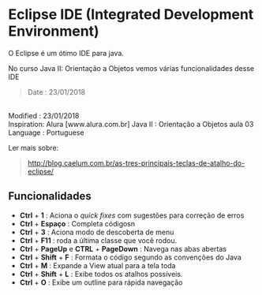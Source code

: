 # Eclipse IDE (Integrated Development Environment)

O Eclipse é um ótimo IDE para java.

No curso Java II: Orientação a Objetos vemos várias funcionalidades desse IDE
>Date : 23/01/2018
<br>
Modified : 23/01/2018
<br>
Inspiration: Alura [www.alura.com.br] Java II : Orientação a Objetos aula 03
<br>
Language : Portuguese

Ler mais sobre:
>http://blog.caelum.com.br/as-tres-principais-teclas-de-atalho-do-eclipse/

## Funcionalidades

* __Ctrl__ + __1__ : Aciona o *quick fixes* com sugestões para correção de erros
* __Ctrl__ + __Espaço__ : Completa códigosn
* __Ctrl__ + __3__ : Aciona modo de descoberta de menu
* __Ctrl__ + __F11__ : roda a última classe que você rodou.
* __Ctrl__ + __PageUp__ e __CTRL__ + __PageDown__ : Navega nas abas abertas
* __Ctrl__ + __Shift__ + __F__ : Formata o código segundo as convenções do Java
* __Ctrl__ + __M__ : Expande a View atual para a tela toda
* __Ctrl__ + __Shift__ + __L__ : Exibe todos os atalhos possíveis.
* __Ctrl__ + __O__ : Exibe um outline para rápida navegação